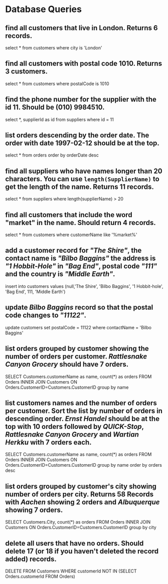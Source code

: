 # Database Queries

## find all customers that live in London. Returns 6 records.

select * from customers
where city is 'London'

## find all customers with postal code 1010. Returns 3 customers.

select * from customers
where postalCode is 1010

## find the phone number for the supplier with the id 11. Should be (010) 9984510.

select *, supplierId as id from suppliers
where id = 11

## list orders descending by the order date. The order with date 1997-02-12 should be at the top.

select * from orders
order by orderDate desc

## find all suppliers who have names longer than 20 characters. You can use `length(SupplierName)` to get the length of the name. Returns 11 records.

select * from suppliers
where length(supplierName) > 20

## find all customers that include the word "market" in the name. Should return 4 records.

select * from customers
where customerName like '%market%'

## add a customer record for _"The Shire"_, the contact name is _"Bilbo Baggins"_ the address is _"1 Hobbit-Hole"_ in _"Bag End"_, postal code _"111"_ and the country is _"Middle Earth"_.

insert into customers
values (null,'The Shire', 'Bilbo Baggins', '1 Hobbit-hole', 'Bag End', 111, 'Middle Earth')

## update _Bilbo Baggins_ record so that the postal code changes to _"11122"_.
update customers
set postalCode = 11122
where contactName = 'Bilbo Baggins'

## list orders grouped by customer showing the number of orders per customer. _Rattlesnake Canyon Grocery_ should have 7 orders.

SELECT Customers.customerName as name, count(*) as orders
FROM Orders
INNER JOIN Customers
ON Orders.CustomerID=Customers.CustomerID
group by name

## list customers names and the number of orders per customer. Sort the list by number of orders in descending order. _Ernst Handel_ should be at the top with 10 orders followed by _QUICK-Stop_, _Rattlesnake Canyon Grocery_ and _Wartian Herkku_ with 7 orders each.

SELECT Customers.customerName as name, count(*) as orders
FROM Orders
INNER JOIN Customers
ON Orders.CustomerID=Customers.CustomerID
group by name
order by orders desc

## list orders grouped by customer's city showing number of orders per city. Returns 58 Records with _Aachen_ showing 2 orders and _Albuquerque_ showing 7 orders.

SELECT Customers.City, count(*) as orders
FROM Orders
INNER JOIN Customers
ON Orders.CustomerID=Customers.CustomerID
group by city

## delete all users that have no orders. Should delete 17 (or 18 if you haven't deleted the record added) records.

DELETE FROM Customers
 WHERE customerId NOT IN (SELECT Orders.customerId 
                        FROM Orders)
